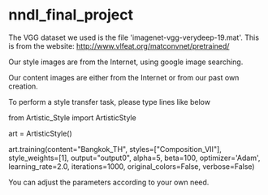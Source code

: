 # nndl_final_project

The VGG dataset we used is the file 'imagenet-vgg-verydeep-19.mat'. This is from the website: http://www.vlfeat.org/matconvnet/pretrained/

Our style images are from the Internet, using google image searching.

Our content images are either from the Internet or from our past own creation.

To perform a style transfer task, please type lines like below

  from Artistic_Style import ArtisticStyle
  
  art = ArtisticStyle()
  
  art.training(content="Bangkok_TH", styles=["Composition_VII"], 
                 style_weights=[1], output="output0", alpha=5, beta=100, optimizer='Adam', 
                 learning_rate=2.0, iterations=1000, original_colors=False, verbose=False)
  
  You can adjust the parameters according to your own need.
